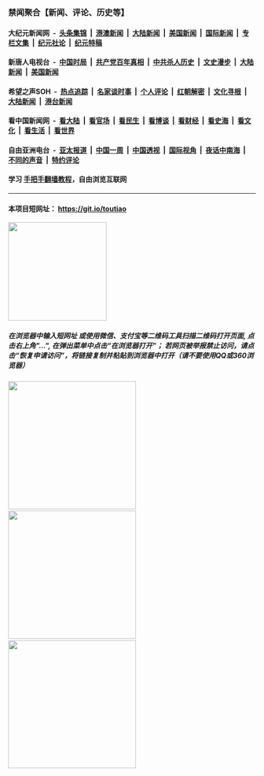 ### 禁闻聚合【新闻、评论、历史等】

#### 大纪元新闻网 &nbsp;-&nbsp; [头条集锦](indexes/E头条集锦.md?t=03011431) &nbsp;|&nbsp; [港澳新闻](indexes/E港澳新闻.md?t=03011431)  &nbsp;|&nbsp; [大陆新闻](indexes/E大陆新闻.md?t=03011431) &nbsp;|&nbsp; [美国新闻](indexes/E美国新闻.md?t=03011431) &nbsp;|&nbsp; [国际新闻](indexes/E国际新闻.md?t=03011431) &nbsp;|&nbsp; [专栏文集](indexes/E专栏文集.md?t=03011431) &nbsp;|&nbsp; [纪元社论](indexes/E纪元社论.md?t=03011431) &nbsp;|&nbsp; [纪元特稿](indexes/E纪元特稿.md?t=03011431) 

#### 新唐人电视台 &nbsp;-&nbsp; [中国时局](indexes/N中国时局.md?t=03011431) &nbsp;|&nbsp; [共产党百年真相](indexes/N共产党百年真相.md?t=03011431) &nbsp;|&nbsp; [中共杀人历史](indexes/N中共杀人历史.md?t=03011431) &nbsp;|&nbsp; [文史漫步](indexes/N文史漫步.md?t=03011431) &nbsp;|&nbsp; [大陆新闻](indexes/N大陆新闻.md?t=03011431) &nbsp;|&nbsp; [美国新闻](indexes/N美国新闻.md?t=03011431)

#### 希望之声SOH &nbsp;-&nbsp; [热点追踪](indexes/H热点追踪.md?t=03011431) &nbsp;|&nbsp; [名家谈时事](indexes/H名家谈时事.md?t=03011431) &nbsp;|&nbsp; [个人评论](indexes/H个人评论.md?t=03011431)  &nbsp;|&nbsp; [红朝解密](indexes/H红朝解密.md?t=03011431) &nbsp;|&nbsp; [文化寻根](indexes/H文化寻根.md?t=03011431) &nbsp;|&nbsp; [大陆新闻](indexes/H大陆新闻.md?t=03011431) &nbsp;|&nbsp; [港台新闻](indexes/H港台新闻.md?t=03011431)

#### 看中国新闻网 &nbsp;-&nbsp; [看大陆](indexes/S看大陆.md?t=03011431) &nbsp;|&nbsp; [看官场](indexes/S看官场.md?t=03011431) &nbsp;|&nbsp; [看民生](indexes/S看民生.md?t=03011431)  &nbsp;|&nbsp; [看博谈](indexes/S看博谈.md?t=03011431) &nbsp;|&nbsp; [看财经](indexes/S看财经.md?t=03011431) &nbsp;|&nbsp; [看史海](indexes/S看史海.md?t=03011431) &nbsp;|&nbsp; [看文化](indexes/S看文化.md?t=03011431) &nbsp;|&nbsp; [看生活](indexes/S看生活.md?t=03011431) &nbsp;|&nbsp; [看世界](indexes/S看世界.md?t=03011431)

#### 自由亚洲电台 &nbsp;-&nbsp; [亚太报道](indexes/R亚太报道.md?t=03011431) &nbsp;|&nbsp; [中国一周](indexes/R中国一周.md?t=03011431) &nbsp;|&nbsp; [中国透视](indexes/R中国透视.md?t=03011431)  &nbsp;|&nbsp; [国际视角](indexes/R国际视角.md?t=03011431) &nbsp;|&nbsp; [夜话中南海](indexes/R夜话中南海.md?t=03011431) &nbsp;|&nbsp; [不同的声音](indexes/R不同的声音.md?t=03011431) &nbsp;|&nbsp; [特约评论](indexes/R特约评论.md?t=03011431)

#### 学习 [手把手翻墙教程](https://github.com/gfw-breaker/guides/wiki)，自由浏览互联网

----

#### 本项目短网址： https://git.io/toutiao
<img src="https://raw.githubusercontent.com/gfw-breaker/banned-news/master/scripts/img/qr.png" width="200px"/>  

##### 在浏览器中输入短网址 或使用微信、支付宝等二维码工具扫描二维码打开页面, 点击右上角"...", 在弹出菜单中点击“在浏览器打开”； 若网页被举报禁止访问，请点击“恢复申请访问”，将链接复制并粘贴到浏览器中打开（请不要使用QQ或360浏览器）

<img src="https://raw.githubusercontent.com/gfw-breaker/banned-news/master/scripts/img/1.png" width="260px"/> &nbsp; <img src="https://raw.githubusercontent.com/gfw-breaker/banned-news/master/scripts/img/2.png" width="260px"/> &nbsp; <img src="https://raw.githubusercontent.com/gfw-breaker/banned-news/master/scripts/img/3.png" width="260px"/>
